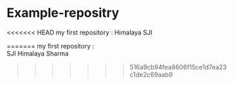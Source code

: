 # Example-repositry
<<<<<<< HEAD
my first repository : Himalaya SJI

=======
my first repository :
<br>
SJI Himalaya Sharma
>>>>>>> 516a9cb94fea8606f15ce1d7ea23c1de2c69aab9
